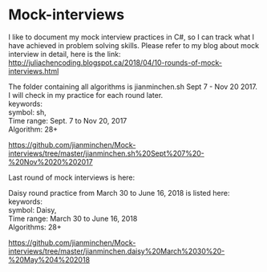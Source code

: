 # Mock-interviews
I like to document my mock interview practices in C#, so I can track what I have achieved in problem solving skills. Please refer to my blog about mock interview in detail, here is the link: http://juliachencoding.blogspot.ca/2018/04/10-rounds-of-mock-interviews.html

The folder containing all algorithms is jianminchen.sh Sept 7 - Nov 20 2017. I will check in my practice for each round later.<br> 
keywords: <br>
symbol:     sh, <br>
Time range: Sept. 7 to Nov 20, 2017 <br>
Algorithm: 28+ <br>

https://github.com/jianminchen/Mock-interviews/tree/master/jianminchen.sh%20Sept%207%20-%20Nov%2020%202017


Last round of mock interviews is here:

Daisy round practice from March 30 to June 16, 2018 is listed here:<br>
keywords: <br>
symbol:     Daisy, <br>
Time range: March 30 to June 16, 2018 <br>
Algorithms: 28+ <br>

https://github.com/jianminchen/Mock-interviews/tree/master/jianminchen.daisy%20March%2030%20-%20May%204%202018
